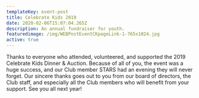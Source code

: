 ```yaml
---
templateKey: event-post
title: Celebrate Kids 2019
date: 2020-02-06T15:07:04.265Z
description: An annual fundraiser for youth.
featuredimage: /img/WEBPostEventCKpageLink-1-765x1024.jpg
active: true
---
```


Thanks to everyone who attended, volunteered, and supported the 2019 Celebrate Kids Dinner & Auction. Because of all of you, the event was a huge success, and our Club member STARS had an evening they will never forget. Our sincere thanks goes out to you from our board of directors, the Club staff, and especially all the Club members who will benefit from your support.
See you all next year!
